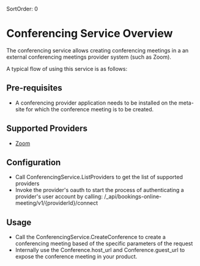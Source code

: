 SortOrder: 0
# Conferencing Service Overview

The conferencing service allows creating conferencing meetings in a an external conferencing meetings provider system (such as Zoom).

A typical flow of using this service is as follows:

## Pre-requisites
* A conferencing provider application needs to be installed on the meta-site for which the conference meeting is to be created.

## Supported Providers
* [Zoom](https://www.wix.com/market/web-solution/zoom)

## Configuration 
* Call ConferencingService.ListProviders to get the list of supported providers
* Invoke the provider's oauth to start the process of authenticating a provider's user account
  by calling: /_api/bookings-online-meeting/v1/{providerId}/connect

## Usage 
* Call the ConferencingService.CreateConference to create a conferencing meeting based of the specific parameters of the request 
* Internally use the Conference.host_url and Conference.guest_url to expose the conference meeting in your product. 
